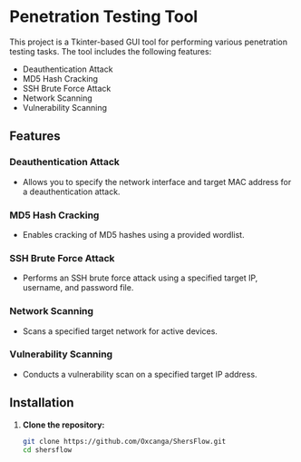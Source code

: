 # Penetration Testing Tool

This project is a Tkinter-based GUI tool for performing various penetration testing tasks. The tool includes the following features:
- Deauthentication Attack
- MD5 Hash Cracking
- SSH Brute Force Attack
- Network Scanning
- Vulnerability Scanning

## Features

### Deauthentication Attack
- Allows you to specify the network interface and target MAC address for a deauthentication attack.

### MD5 Hash Cracking
- Enables cracking of MD5 hashes using a provided wordlist.

### SSH Brute Force Attack
- Performs an SSH brute force attack using a specified target IP, username, and password file.

### Network Scanning
- Scans a specified target network for active devices.

### Vulnerability Scanning
- Conducts a vulnerability scan on a specified target IP address.

## Installation

1. **Clone the repository:**
   ```sh
   git clone https://github.com/Oxcanga/ShersFlow.git
   cd shersflow
